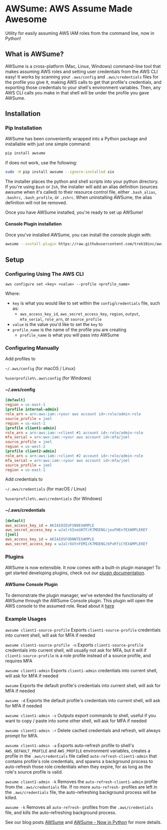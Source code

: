 # AWSume: AWS Assume Made Awesome

Utility for easily assuming AWS IAM roles from the command line, now in Python!

## What is AWSume?

AWSume is a cross-platform (Mac, Linux, Windows) command-line tool that makes assuming AWS roles and setting user credentials from the AWS CLI easy! It works by scanning your `.aws/config` and `.aws/credentials` files for the profile you give it, making AWS calls to get that profile's credentials, and exporting those credentials to your shell's environment variables. Then, any AWS CLI calls you make in that shell will be under the profile you gave AWSume.

## Installation

### Pip Installation

AWSume has been conveniently wrapped into a Python package and installable with just one simple command:

``` bash
pip install awsume
```

if does not work, use the following:

``` bash
sudo -H pip install awsume --ignore-installed six
```

The installer places the python and shell scripts into your python directory. If you're using `Bash` or `Zsh`, the installer will add an alias definition (sources awsume when it's called) to their resource control file, either `.bash_alias`, `.bashrc`, `.bash_profile`, or `.zshrc`. When uninstalling AWSume, the alias definition will not be removed.

Once you have AWSume installed, you're ready to set up AWSume!

#### Console Plugin installation

Once you've installed AWSume, you can install the console plugin with:

``` bash
awsume --install-plugin https://raw.githubusercontent.com/trek10inc/awsume/master/examplePlugin/console.py https://raw.githubusercontent.com/trek10inc/awsume/master/examplePlugin/console.yapsy-plugin
```

## Setup

### Configuring Using The AWS CLI

`aws configure set <key> <value> --profile <profile_name>`

Where:

- `key` is what you would like to set within the `config`/`credentials` file, such as:
  - `aws_access_key_id`, `aws_secret_access_key`, `region`, `output`, `mfa_serial`, `role_arn`, or `source_profile`
- `value` is the value you'd like to set the `key` to
- `profile_name` is the name of the profile you are creating
  - `profile_name` is what you will pass into AWSume

### Configuring Manually

Add profiles to

`~/.aws/config` (for macOS / Linux)

`%userprofile%\.aws\config` (for Windows)

#### ~/.aws/config

``` ini
[default]
region = us-east-1
[profile internal-admin]
role_arn = arn:aws:iam::<your aws account id>:role/admin-role
source_profile = joel
region = us-east-1
[profile client1-admin]
role_arn = arn:aws:iam::<client #1 account id>:role/admin-role
mfa_serial = arn:aws:iam::<your aws account id>:mfa/joel
source_profile = joel
region = us-west-2
[profile client2-admin]
role_arn = arn:aws:iam::<client #2 account id>:role/admin-role
mfa_serial = arn:aws:iam::<your aws account id>:mfa/joel
source_profile = joel
region = us-east-1
```

Add credentials to

`~/.aws/credentials` (for macOS / Linux)

`%userprofile%\.aws\credentials` (for Windows)

#### ~/.aws/credentials

``` ini
[default]
aws_access_key_id = AKIAIOIEUFSN9EXAMPLE
aws_secret_access_key = wJalrXIneUATF/K7MDENG/jeuFHEnfEXAMPLEKEY
[joel]
aws_access_key_id = AKIAIOSFODNN7EXAMPLE
aws_secret_access_key = wJalrXUtnFEMI/K7MDENG/bPxRfiCYEXAMPLEKEY
```

### Plugins

AWSume is now extensible. It now comes with a built-in plugin manager! To get started developing plugins, check out our [plugin documentation](https://github.com/trek10inc/awsume/wiki/Plugins).

#### AWSume Console Plugin

To demonstrate the plugin manager, we've extended the functionality of AWSume through the AWSume Console plugin. This plugin will open the AWS console to the assumed role. Read about it [here](https://github.com/trek10inc/awsume/blob/master/examplePlugin/console.md)

### Example Usages

`awsume client1-source-profile`
Exports `client1-source-profile` credentials into current shell, will ask for MFA if needed

`awsume client1-source-profile -n`
Exports `client1-source-profile` credentials into current shell, will usually not ask for MFA, but it will if `client1-source-profile` is a role profile instead of a source profile, and requires MFA

`awsume client1-admin`
Exports `client1-admin` credentials into current shell, will ask for MFA if needed

`awsume`
Exports the default profile's credentials into current shell, will ask for MFA if needed

`awsume -d`
Exports the default profile's credentials into current shell, will ask for MFA if needed

`awsume client1-admin -s`
Outputs export commands to shell, useful if you want to copy / paste into some other shell, will ask for MFA if needed

`awsume client1-admin -r`
Delete cached credentials and refresh, will always prompt for MFA.

`awsume client1-admin -a`
Exports auto-refresh profile to shell's `AWS_DEFAULT_PROFILE` and `AWS_PROFILE` environment variables, creates a profile in the `.aws/credentials` file called `auto-refresh-client1-admin` that contains profile's role credentials, and spawns a background process to auto-refresh those role credentials when they expire, for as long as the role's source profile is valid.

`awsume client1-admin -k`
Removes the `auto-refresh-client1-admin` profile from the `.aws/credentials` file. If no more `auto-refresh-` profiles are left in the `.aws/credentials` file, the auto-refreshing background process will be killed.

`awsume -k`
Removes all `auto-refresh-` profiles from the `.aws/credentials` file, and kills the auto-refreshing background process.

See our blog posts [AWSume](https://www.trek10.com/blog/awsume-aws-assume-made-awesome/) and [AWSume - Now in Python](https://www.trek10.com/blog/awsume-now-in-python/) for more details.
